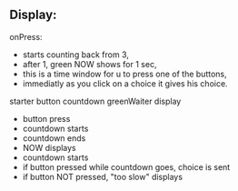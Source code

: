 ## Display:

onPress:

-   starts counting back from 3,
-   after 1, green NOW shows for 1 sec,
-   this is a time window for u to press one of the buttons,
-   immediatly as you click on a choice it gives his choice.

starter button
countdown
greenWaiter
display

-   button press
-   countdown starts
-   countdown ends
-   NOW displays
-   countdown starts
-   if button pressed while countdown goes, choice is sent
-   if button NOT pressed, "too slow" displays
